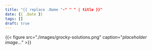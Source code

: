 ```yaml
---
title: "{{ replace .Name "-" " " | title }}"
date: {{ .Date }}
tags: []
draft: true
---
```


{{< figure src="./images/grocky-solutions.png" caption="*placeholder image…*" >}}
